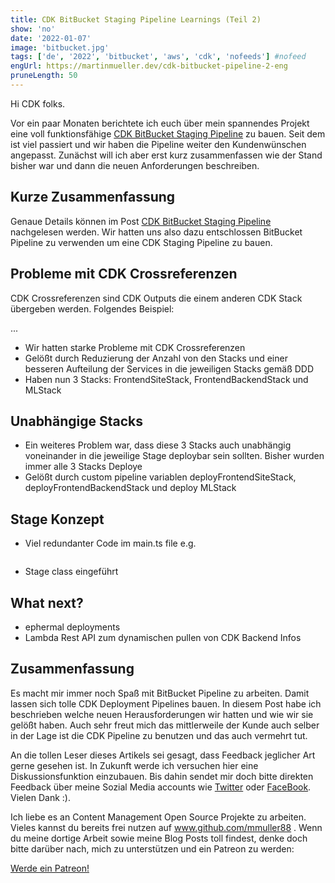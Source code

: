 ```yaml
---
title: CDK BitBucket Staging Pipeline Learnings (Teil 2)
show: 'no'
date: '2022-01-07'
image: 'bitbucket.jpg'
tags: ['de', '2022', 'bitbucket', 'aws', 'cdk', 'nofeeds'] #nofeed
engUrl: https://martinmueller.dev/cdk-bitbucket-pipeline-2-eng
pruneLength: 50
---
```


Hi CDK folks.

Vor ein paar Monaten berichtete ich euch über mein spannendes Projekt eine voll funktionsfähige [CDK BitBucket Staging Pipeline](https://martinmueller.dev/cdk-bitbucket-pipeline) zu bauen. Seit dem ist viel passiert und wir haben die Pipeline weiter den Kundenwünschen angepasst. Zunächst will ich aber erst kurz zusammenfassen wie der Stand bisher war und dann die neuen Anforderungen beschreiben.

## Kurze Zusammenfassung

Genaue Details können im Post [CDK BitBucket Staging Pipeline](https://martinmueller.dev/cdk-bitbucket-pipeline) nachgelesen werden. Wir hatten uns also dazu entschlossen BitBucket Pipeline zu verwenden um eine CDK Staging Pipeline zu bauen.

## Probleme mit CDK Crossreferenzen

CDK Crossreferenzen sind CDK Outputs die einem anderen CDK Stack übergeben werden. Folgendes Beispiel:

...

* Wir hatten starke Probleme mit CDK Crossreferenzen
* Gelößt durch Reduzierung der Anzahl von den Stacks und einer besseren Aufteilung der Services in die jeweiligen Stacks gemäß DDD
* Haben nun 3 Stacks: FrontendSiteStack, FrontendBackendStack und MLStack

## Unabhängige Stacks

* Ein weiteres Problem war, dass diese 3 Stacks auch unabhängig voneinander in die jeweilige Stage deploybar sein sollten.
Bisher wurden immer alle 3 Stacks Deploye
* Gelößt durch custom pipeline variablen deployFrontendSiteStack, deployFrontendBackendStack und deploy MLStack

## Stage Konzept

* Viel redundanter Code im main.ts file e.g.

```ts
```

* Stage class eingeführt

## What next?

* ephermal deployments
* Lambda Rest API zum dynamischen pullen von CDK Backend Infos

## Zusammenfassung

Es macht mir immer noch Spaß mit BitBucket Pipeline zu arbeiten. Damit lassen sich tolle CDK Deployment Pipelines bauen. In diesem Post habe ich beschrieben welche neuen Herausforderungen wir hatten und wie wir sie gelößt haben. Auch sehr freut mich das mittlerweile der Kunde auch selber in der Lage ist die CDK Pipeline zu benutzen und das auch vermehrt tut.

An die tollen Leser dieses Artikels sei gesagt, dass Feedback jeglicher Art gerne gesehen ist. In Zukunft werde ich versuchen hier eine Diskussionsfunktion einzubauen. Bis dahin sendet mir doch bitte direkten Feedback über meine Sozial Media accounts wie [Twitter](https://twitter.com/MartinMueller_) oder [FaceBook](https://www.facebook.com/martin.muller.10485). Vielen Dank :).

Ich liebe es an Content Management Open Source Projekte zu arbeiten. Vieles kannst du bereits frei nutzen auf www.github.com/mmuller88 . Wenn du meine dortige Arbeit sowie meine Blog Posts toll findest, denke doch bitte darüber nach, mich zu unterstützen und ein Patreon zu werden:

<a href="https://www.patreon.com/bePatron?u=29010217" data-patreon-widget-type="become-patron-button">Werde ein Patreon!</a><script async src="https://c6.patreon.com/becomePatronButton.bundle.js"></script>